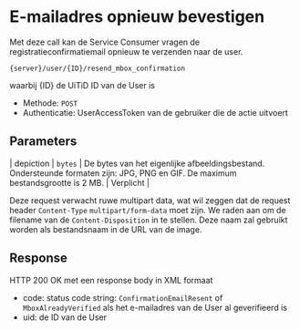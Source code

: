 ---
---

# E-mailadres opnieuw bevestigen

Met deze call kan de Service Consumer vragen de registratieconfirmatiemail opnieuw te verzenden naar de user.

	{server}/user/{ID}/resend_mbox_confirmation

waarbij {ID} de UiTiD ID van de User is

* Methode: ```POST```
* Authenticatie: UserAccessToken van de gebruiker die de actie uitvoert

## Parameters

| depiction | ```bytes``` | De bytes van het eigenlijke afbeeldingsbestand. Ondersteunde formaten zijn: JPG, PNG en GIF. De maximum bestandsgrootte is 2 MB. | Verplicht |

Deze request verwacht ruwe multipart data, wat wil zeggen dat de request header ```Content-Type```  ```multipart/form-data``` moet zijn. We raden aan om de filename van de ```Content-Disposition``` in te stellen. Deze naam zal gebruikt worden als bestandsnaam in de URL van de image.

## Response

HTTP 200 OK met een response body in XML formaat

* code: status code string: ```ConfirmationEmailResent``` of ```MboxAlreadyVerified``` als het e-mailadres van de User al geverifieerd is
* uid: de ID van de User
